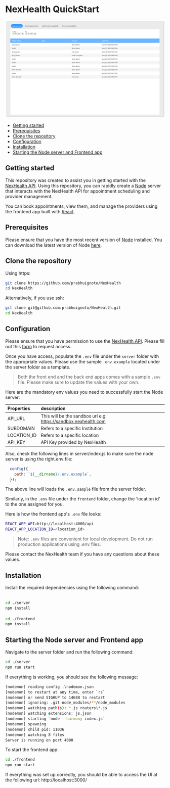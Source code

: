 <h1>NexHealth QuickStart</h1>

![app](frontend-app.png)

- [Getting started](#getting-started)
- [Prerequisites](#prerequisites)
- [Clone the repository](#clone-the-repository)
- [Configuration](#configuration)
- [Installation](#installation)
- [Starting the Node server and Frontend app](#starting-the-node-server-and-frontend-app)

## Getting started

This repository was created to assist you in getting started with the [NexHealth API](https://docs.nexhealth.com/reference/introduction).
Using this repository, you can rapidly create a [Node](https://nodejs.org/en/) server that interacts with the NexHealth API for appointment scheduling and provider management.

You can book appointments, view them, and manage the providers using the frontend app built with [React](https://facebook.github.io/react/).

## Prerequisites

Please ensure that you have the most recent version of [Node](https://nodejs.org/en/) installed. You can download the latest version of Node [here](https://nodejs.org/en/download/).

## Clone the repository

Using https:

```sh
git clone https://github.com/prabhuignoto/NexHealth
cd NexHealth
```

Alternatively, if you use ssh:

```sh
git clone git@github.com:prabhuignoto/NexHealth.git
cd NexHealth
```

## Configuration

Please ensure that you have permission to use the [NexHealth API](https://docs.nexhealth.com/reference/introduction). Please fill out this [form](https://www.nexhealth.com/api-request/request-access) to request access.

Once you have access, populate the `.env` file under the `server` folder with the appropriate values. Please use the sample `.env.example` located under the server folder as a template.

> Both the front end and the back end apps comes with a sample `.env` file. Please make sure to update the values with your own.

Here are the mandatory env values you need to successfully start the Node server:

| Properties  | description                                                     |
| :---------- | :-------------------------------------------------------------- |
| API_URL     | This will be the sandbox url e.g: https://sandbox.nexhealth.com |
| SUBDOMAIN   | Refers to a specific Institution                                |
| LOCATION_ID | Refers to a specific location                                   |
| API_KEY     | API Key provided by NexHealth                                   |

Also, check the following lines in server/index.js to make sure the node server is using the right.env file:

```js
  config({
    path: `${__dirname}/.env.example`,
  });
```

The above line will loads the `.env.sample` file from the server folder.

Similarly, in the `.env` file under the `frontend` folder, change the 'location id' to the one assigned for you.

Here is how the frontend app's `.env` file looks:

```sh
REACT_APP_API=http://localhost:4000/api
REACT_APP_LOCATION_ID=<location_id>
```

> Note: `.env` files are convenient for local development. Do not run production applications using .env files.

Please contact the NexHealth team if you have any questions about these values.

## Installation

Install the required dependencies using the following command:

```sh

cd ./server
npm install

cd ./frontend
npm install

```

## Starting the Node server and Frontend app

Navigate to the server folder and run the following command:

```sh
cd ./server
npm run start
```

If everything is working, you should see the following message:

```sh
[nodemon] reading config .\nodemon.json
[nodemon] to restart at any time, enter `rs`
[nodemon] or send SIGHUP to 14688 to restart
[nodemon] ignoring: .git node_modules/**/node_modules
[nodemon] watching path(s): *.js routers\*.js
[nodemon] watching extensions: js,json
[nodemon] starting `node --harmony index.js`
[nodemon] spawning
[nodemon] child pid: 11036
[nodemon] watching 8 files
Server is running on port 4000
```

To start the frontend app:

```sh
cd ./frontend
npm run start
```

If everything was set up correctly, you should be able to access the UI at the following url: http://localhost:3000/
